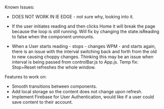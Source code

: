 Known Issues:
  - DOES NOT WORK IN IE EDGE - not sure why, looking into it.
  - If the user initiates reading and then clicks Home it will break the page because the loop is still running. Will fix by changing the state.isReading to false when the component unmounts.
  
  - When a User starts reading - stops - changes WPM - and starts again, there is an issue with the interval switching back and forth from the old to new causing choppy changes. Thinking this may be an issue when interval is being passed from controlBar.js to App.js. Temp fix: Stop+Reset refreshes the whole window.
  
Features to work on:
  - Smooth transitions between components.
  - Add local storage so the content does not change upon refresh.
  - Implement Firebase for User Authentication, would like if a user could save content to their account.
